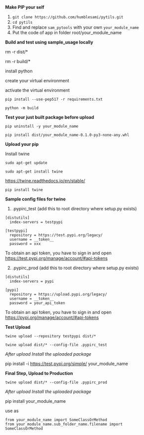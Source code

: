 **Make PIP your self**

1. `git clone https://github.com/humblesami/pytils.git`
2. `cd pytils`
3. Find and replace `sam_pytools` with your own `your_module_name`
4. Put the code of app in folder root/your_module_name

**Build and test using sample_usage locally**

rm -r dist/*

rm -r build/*

install python

create your virtual environment

activate the virtual environment

`pip install --use-pep517 -r requirements.txt`

`python -m build`

**Test your just built package before upload**

`pip uninstall -y your_module_name`

`pip install dist/your_module_name-0.1.0-py3-none-any.whl`

**Upload your pip**

Install twine

`sudo apt-get update`

`sudo apt-get install twine`

https://twine.readthedocs.io/en/stable/

`pip install twine`

**Sample config files for twine**

1. .pypirc_test (add this to root directory where setup.py exists)
```
[distutils]
  index-servers = testpypi

[testpypi]
  repository = https://test.pypi.org/legacy/
  username = __token__
  password = xxx
```
To obtain an api token, you have to sign in and open
https://test.pypi.org/manage/account/#api-tokens

2. .pypirc_prod (add this to root directory where setup.py exists)
```
[distutils]
  index-servers = pypi

[pypi]
  repository = https://upload.pypi.org/legacy/
  username = __token__
  password = your_api_token
```
To obtain an api token, you have to sign in and open
https://pypi.org/manage/account/#api-tokens


**Test Upload**

`twine upload --repository testpypi dist/*`

`twine upload dist/* --config-file .pypirc_test`


*After upload Install the uploaded package*

pip install -i https://test.pypi.org/simple/ your_module_name

**Final Step, Upload to Production**

`twine upload dist/* --config-file .pypirc_prod`

*After upload Install the uploaded package*

pip install your_module_name

use as

    from your_module_name import SomeClassOrMethod
    from your_module_name.sub_folder_name.filename import SomeClassOrMethod

